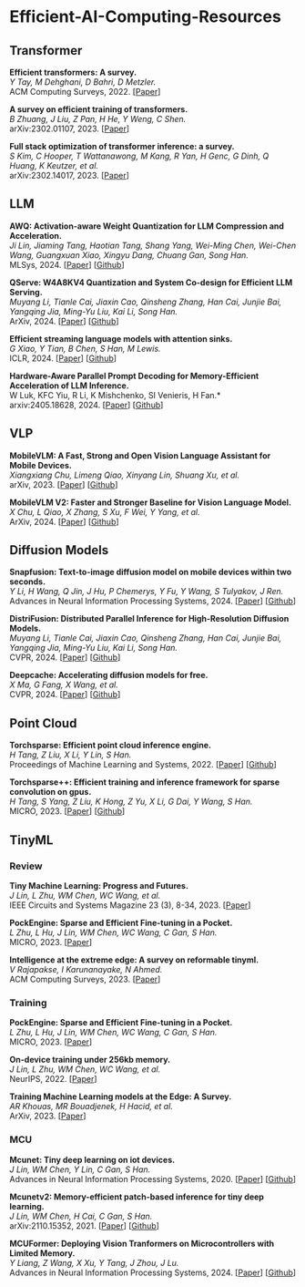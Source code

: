 # Efficient-AI-Computing-Resources

## Transformer

**Efficient transformers: A survey.**<br>
*Y Tay, M Dehghani, D Bahri, D Metzler.*<br>
ACM Computing Surveys, 2022.
[[Paper](https://dl.acm.org/doi/pdf/10.1145/3530811)]

**A survey on efficient training of transformers.**<br>
*B Zhuang, J Liu, Z Pan, H He, Y Weng, C Shen.*<br>
arXiv:2302.01107, 2023.
[[Paper](https://arxiv.org/pdf/2302.01107)]

**Full stack optimization of transformer inference: a survey.**<br>
*S Kim, C Hooper, T Wattanawong, M Kang, R Yan, H Genc, G Dinh, Q Huang, K Keutzer, et al.*<br>
arXiv:2302.14017, 2023.
[[Paper](https://arxiv.org/pdf/2302.14017)]

## LLM

**AWQ: Activation-aware Weight Quantization for LLM Compression and Acceleration.**<br>
*Ji Lin, Jiaming Tang, Haotian Tang, Shang Yang, Wei-Ming Chen, Wei-Chen Wang, Guangxuan Xiao, Xingyu Dang, Chuang Gan, Song Han.*<br>
MLSys, 2024.
[[Paper](https://arxiv.org/pdf/2306.00978)]
[[Github](https://github.com/mit-han-lab/llm-awq)]

**QServe: W4A8KV4 Quantization and System Co-design for Efficient LLM Serving.**<br>
*Muyang Li, Tianle Cai, Jiaxin Cao, Qinsheng Zhang, Han Cai, Junjie Bai, Yangqing Jia, Ming-Yu Liu, Kai Li, Song Han.*<br>
ArXiv, 2024.
[[Paper](https://arxiv.org/pdf/2405.04532)]
[[Github](https://hanlab.mit.edu/projects/qserve)]

**Efficient streaming language models with attention sinks.**<br>
*G Xiao, Y Tian, B Chen, S Han, M Lewis.*<br>
ICLR, 2024.
[[Paper](https://arxiv.org/pdf/2309.17453)]
[[Github](https://github.com/mit-han-lab/streaming-llm)]

**Hardware-Aware Parallel Prompt Decoding for Memory-Efficient Acceleration of LLM Inference.**<br>
W Luk, KFC Yiu, R Li, K Mishchenko, SI Venieris, H Fan.*<br>
arxiv:2405.18628, 2024.
[[Paper](https://arxiv.org/pdf/2405.18628)]
[[Github](https://github.com/hmarkc/parallel-prompt-decoding)]

## VLP

**MobileVLM: A Fast, Strong and Open Vision Language Assistant for Mobile Devices.**<br>
*Xiangxiang Chu, Limeng Qiao, Xinyang Lin, Shuang Xu, et al.*<br>
arXiv, 2023.
[[Paper](https://arxiv.org/pdf/2312.16886v2)]
[[Github](https://github.com/Meituan-AutoML/MobileVLM)]

**MobileVLM V2: Faster and Stronger Baseline for Vision Language Model.**<br>
*X Chu, L Qiao, X Zhang, S Xu, F Wei, Y Yang, et al.*<br>
ArXiv, 2024.
[[Paper](https://arxiv.org/pdf/2402.03766)]
[[Github](https://github.com/Meituan-AutoML/MobileVLM)]

## Diffusion Models

**Snapfusion: Text-to-image diffusion model on mobile devices within two seconds.**<br>
*Y Li, H Wang, Q Jin, J Hu, P Chemerys, Y Fu, Y Wang, S Tulyakov, J Ren.*<br>
Advances in Neural Information Processing Systems, 2024.
[[Paper](https://proceedings.neurips.cc/paper_files/paper/2023/file/41bcc9d3bddd9c90e1f44b29e26d97ff-Paper-Conference.pdf)]
[[Github](https://snap-research.github.io/SnapFusion)]

**DistriFusion: Distributed Parallel Inference for High-Resolution Diffusion Models.**<br>
*Muyang Li, Tianle Cai, Jiaxin Cao, Qinsheng Zhang, Han Cai, Junjie Bai, Yangqing Jia, Ming-Yu Liu, Kai Li, Song Han.*<br>
CVPR, 2024.
[[Paper](https://arxiv.org/pdf/2402.19481)]
[[Github](https://github.com/mit-han-lab/distrifuser)]

**Deepcache: Accelerating diffusion models for free.**<br>
*X Ma, G Fang, X Wang, et al.*<br>
CVPR, 2024.
[[Paper](https://openaccess.thecvf.com/content/CVPR2024/papers/Ma_DeepCache_Accelerating_Diffusion_Models_for_Free_CVPR_2024_paper.pdf)]
[[Github](https://github.com/horseee/DeepCache)]

## Point Cloud

**Torchsparse: Efficient point cloud inference engine.**<br>
*H Tang, Z Liu, X Li, Y Lin, S Han.*<br>
Proceedings of Machine Learning and Systems, 2022.
[[Paper](https://proceedings.mlsys.org/paper_files/paper/2022/file/c48e820389ae2420c1ad9d5856e1e41c-Paper.pdf)]
[[Github](https://hanlab.mit.edu/projects/torchsparse)]

**Torchsparse++: Efficient training and inference framework for sparse convolution on gpus.**<br>
*H Tang, S Yang, Z Liu, K Hong, Z Yu, X Li, G Dai, Y Wang, S Han.*<br>
MICRO, 2023.
[[Paper](https://dl.acm.org/doi/pdf/10.1145/3613424.3614303)]
[[Github](https://github.com/mit-han-lab/torchsparse)]

## TinyML

### Review

**Tiny Machine Learning: Progress and Futures.**<br>
*J Lin, L Zhu, WM Chen, WC Wang, et al.*<br>
IEEE Circuits and Systems Magazine 23 (3), 8-34, 2023.
[[Paper](https://arxiv.org/pdf/2403.19076)]

**PockEngine: Sparse and Efficient Fine-tuning in a Pocket.**<br>
*L Zhu, L Hu, J Lin, WM Chen, WC Wang, C Gan, S Han.*<br>
MICRO, 2023.
[[Paper](https://dl.acm.org/doi/pdf/10.1145/3613424.3614307)]

**Intelligence at the extreme edge: A survey on reformable tinyml.**<br>
*V Rajapakse, I Karunanayake, N Ahmed.*<br>
ACM Computing Surveys, 2023.
[[Paper](https://arxiv.org/pdf/2204.00827)]

### Training

**PockEngine: Sparse and Efficient Fine-tuning in a Pocket.**<br>
*L Zhu, L Hu, J Lin, WM Chen, WC Wang, C Gan, S Han.*<br>
MICRO, 2023.
[[Paper](https://dl.acm.org/doi/pdf/10.1145/3613424.3614307)]

**On-device training under 256kb memory.**<br>
*J Lin, L Zhu, WM Chen, WC Wang, et al.*<br>
NeurIPS, 2022.
[[Paper](https://proceedings.neurips.cc/paper_files/paper/2022/file/90c56c77c6df45fc8e556a096b7a2b2e-Paper-Conference.pdf)]

**Training Machine Learning models at the Edge: A Survey.**<br>
*AR Khouas, MR Bouadjenek, H Hacid, et al.*<br>
ArXiv, 2023.
[[Paper](https://arxiv.org/pdf/2403.02619)]

### MCU

**Mcunet: Tiny deep learning on iot devices.**<br>
*J Lin, WM Chen, Y Lin, C Gan, S Han.*<br>
Advances in Neural Information Processing Systems, 2020.
[[Paper](https://proceedings.neurips.cc/paper/2020/file/86c51678350f656dcc7f490a43946ee5-Paper.pdf)]
[[Github](https://hanlab.mit.edu/projects/tinyml)]

**Mcunetv2: Memory-efficient patch-based inference for tiny deep learning.**<br>
*J Lin, WM Chen, H Cai, C Gan, S Han.*<br>
arXiv:2110.15352, 2021.
[[Paper](https://arxiv.org/pdf/2110.15352)]
[[Github](https://hanlab.mit.edu/projects/tinyml)]

**MCUFormer: Deploying Vision Tranformers on Microcontrollers with Limited Memory.**<br>
*Y Liang, Z Wang, X Xu, Y Tang, J Zhou, J Lu.*<br>
Advances in Neural Information Processing Systems, 2024.
[[Paper](https://proceedings.neurips.cc/paper_files/paper/2023/file/1ae4999aefb509d75d8608e07280922c-Paper-Conference.pdf)]
[[Github](https://proceedings.neurips.cc/paper_files/paper/2023/file/1ae4999aefb509d75d8608e07280922c-Paper-Conference.pdf)]
